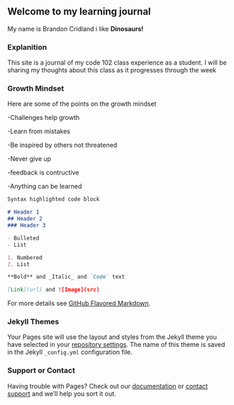 ## Welcome to my learning journal

My name is Brandon Cridland i like **Dinosaurs!**

### Explanition

This site is a journal of my code 102 class experience as a student. I will be sharing my thoughts about this class as it progresses through the week 

### Growth Mindset 

Here are some of the points on the growth mindset

-Challenges help growth

-Learn from mistakes

-Be inspired by others not threatened

-Never give up

-feedback is contructive

-Anything can be learned 


```markdown
Syntax highlighted code block

# Header 1
## Header 2
### Header 3

- Bulleted
- List

1. Numbered
2. List

**Bold** and _Italic_ and `Code` text

[Link](url) and ![Image](src)
```

For more details see [GitHub Flavored Markdown](https://guides.github.com/features/mastering-markdown/).

### Jekyll Themes

Your Pages site will use the layout and styles from the Jekyll theme you have selected in your [repository settings](https://github.com/Dnaldirc/Learnig-Journal/settings). The name of this theme is saved in the Jekyll `_config.yml` configuration file.

### Support or Contact

Having trouble with Pages? Check out our [documentation](https://help.github.com/categories/github-pages-basics/) or [contact support](https://github.com/contact) and we’ll help you sort it out.
